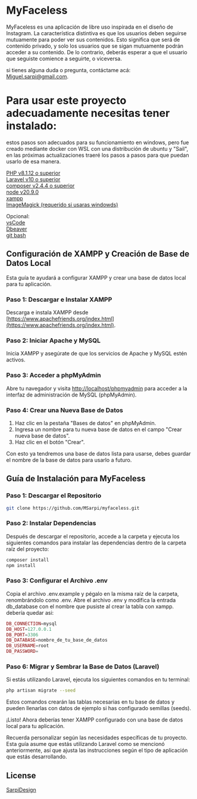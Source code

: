 # MyFaceless

MyFaceless es una aplicación de libre uso inspirada en el diseño de Instagram. La característica distintiva es que los usuarios deben seguirse mutuamente para poder ver sus contenidos. Esto significa que será de contenido privado, y solo los usuarios que se sigan mutuamente podrán acceder a su contenido. De lo contrario, deberás esperar a que el usuario que seguiste comience a seguirte, o viceversa.

si tienes alguna duda o pregunta, contáctame acá: Miguel.sarpi@gmail.com.

# Para usar este proyecto adecuadamente necesitas tener instalado:

estos pasos son adecuados para su funcionamiento en windows, pero fue creado mediante docker con WSL con una distribución de ubuntu y "Sail", en las próximas actualizaciones traeré los pasos a pasos para que puedan usarlo de esa manera.

[PHP v8.1.12 o superior](https://www.php.net/downloads)  
[Laravel v10 o superior](https://laravel.com/)  
[composer v2.4.4 o superior](https://getcomposer.org/)  
[node v20.9.0](https://nodejs.org/en)  
[xampp](https://www.apachefriends.org/es/download.html)  
[ImageMagick (requerido si usaras windowds)](https://imagemagick.org/script/download.php)

Opcional:  
[vsCode](https://code.visualstudio.com/)  
[Dbeaver](Dbeaver)  
[git bash](https://git-scm.com/downloads)

## Configuración de XAMPP y Creación de Base de Datos Local

Esta guía te ayudará a configurar XAMPP y crear una base de datos local para tu aplicación.

### Paso 1: Descargar e Instalar XAMPP

Descarga e instala XAMPP desde [https://www.apachefriends.org/index.html](https://www.apachefriends.org/index.html).

### Paso 2: Iniciar Apache y MySQL

Inicia XAMPP y asegúrate de que los servicios de Apache y MySQL estén activos.

### Paso 3: Acceder a phpMyAdmin

Abre tu navegador y visita [http://localhost/phpmyadmin](http://localhost/phpmyadmin) para acceder a la interfaz de administración de MySQL (phpMyAdmin).

### Paso 4: Crear una Nueva Base de Datos

1. Haz clic en la pestaña "Bases de datos" en phpMyAdmin.
2. Ingresa un nombre para tu nueva base de datos en el campo "Crear nueva base de datos".
3. Haz clic en el botón "Crear".

Con esto ya tendremos una base de datos lista para usarse, debes guardar el nombre de la base de datos para usarlo a futuro.

## Guía de Instalación para MyFaceless

### Paso 1: Descargar el Repositorio

```bash
git clone https://github.com/MSarpi/myfaceless.git
```

### Paso 2: Instalar Dependencias

Después de descargar el repositorio, accede a la carpeta y ejecuta los siguientes comandos para instalar las dependencias dentro de la carpeta raíz del proyecto:

```bash
composer install
npm install
```

### Paso 3: Configurar el Archivo .env

Copia el archivo .env.example y pégalo en la misma raíz de la carpeta, renombrándolo como .env. Abre el archivo .env y modifica la entrada db_database con el nombre que pusiste al crear la tabla con xampp.  
debería quedar asi:

```php
DB_CONNECTION=mysql
DB_HOST=127.0.0.1
DB_PORT=3306
DB_DATABASE=nombre_de_tu_base_de_datos
DB_USERNAME=root
DB_PASSWORD=
```

### Paso 6: Migrar y Sembrar la Base de Datos (Laravel)

Si estás utilizando Laravel, ejecuta los siguientes comandos en tu terminal:

```bash
php artisan migrate --seed
```

Estos comandos crearán las tablas necesarias en tu base de datos y pueden llenarlas con datos de ejemplo si has configurado semillas (seeds).

¡Listo! Ahora deberías tener XAMPP configurado con una base de datos local para tu aplicación.

Recuerda personalizar según las necesidades específicas de tu proyecto. Esta guía asume que estás utilizando Laravel como se mencionó anteriormente, así que ajusta las instrucciones según el tipo de aplicación que estás desarrollando.

## License

[SarpiDesign](https://sarpidesign.netlify.app/)
